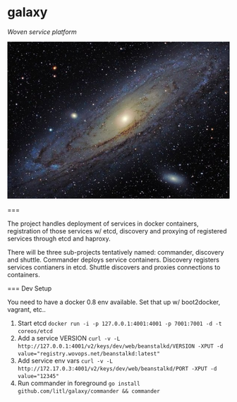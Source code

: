 galaxy
======

*Woven service platform*

![galaxy](logo.jpg)

===

The project handles deployment of services in docker containers, registration of those
services w/ etcd, discovery and proxying of registered services through etcd and haproxy.

There will be three sub-projects tentatively named: commander, discovery and shuttle.  Commander
deploys service containers.  Discovery registers services contianers in etcd.
Shuttle discovers and proxies connections to containers.

=== Dev Setup

You need to have a docker 0.8 env available.  Set that up w/ boot2docker, vagrant, etc..

1.  Start etcd
`docker run -i -p 127.0.0.1:4001:4001 -p 7001:7001 -d -t coreos/etcd`
2. Add a service VERSION
`curl -v -L http://127.0.0.1:4001/v2/keys/dev/web/beanstalkd/VERSION -XPUT -d value="registry.wovops.net/beanstalkd:latest"`
3. Add service env vars
`curl -v -L http://172.17.0.3:4001/v2/keys/dev/web/beanstalkd/PORT -XPUT -d value="12345"`
4. Run commander in foreground
`go install github.com/litl/galaxy/commander && commander`